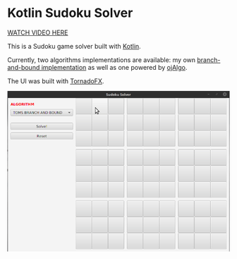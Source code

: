 # Kotlin Sudoku Solver

[WATCH VIDEO HERE](https://youtu.be/F6RiAN1A8n0)

This is a Sudoku game solver built with [Kotlin](https://kotlinlang.org/).

Currently, two algorithms implementations are available: my own [branch-and-bound implementation](https://en.wikipedia.org/wiki/Branch_and_bound) as well as one powered by [ojAlgo](https://github.com/optimatika/ojAlgo).

The UI was built with [TornadoFX](https://github.com/edvin/tornadofx).

![](demo.gif)

